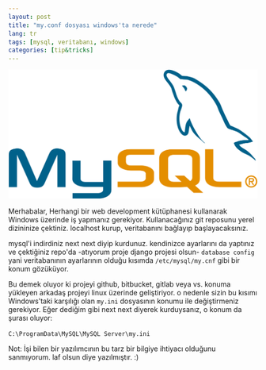 ```yaml
---
layout: post
title: "my.conf dosyası windows'ta nerede"
lang: tr
tags: [mysql, veritabanı, windows]
categories: [tip&tricks]
---
```

![bilmeyenler için mysql logosu](/images/logo-mysql.png)

Merhabalar, 
Herhangi bir web development kütüphanesi kullanarak Windows üzerinde iş yapmanız gerekiyor. Kullanacağınız git reposunu yerel dizininize çektiniz. localhost kurup, veritabanını bağlayıp başlayacaksınız. 

mysql'i indirdiniz next next diyip kurdunuz. kendinizce ayarlarını da yaptınız ve çektiğiniz repo'da -atıyorum proje django projesi olsun- `database config` yani veritabanının ayarlarının olduğu kısımda `/etc/mysql/my.cnf` gibi bir konum gözüküyor. 

Bu demek oluyor ki projeyi github, bitbucket, gitlab veya vs. konuma yükleyen arkadaş projeyi linux üzerinde geliştiriyor. o nedenle sizin bu kısımı Windows'taki karşılığı olan `my.ini` dosyasının konumu ile değiştirmeniz gerekiyor. Eğer dediğim gibi next next diyerek kurduysanız, o konum da şurası oluyor:

`C:\ProgramData\MySQL\MySQL Server\my.ini`

Not: İşi bilen bir yazılımcının bu tarz bir bilgiye ihtiyacı olduğunu sanmıyorum. laf olsun diye yazılmıştır. :)